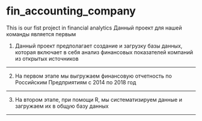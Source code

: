 # fin_accounting_company
This is our fist project in financial analytics
Данный проект для нашей команды является первым
1. Данный проект предполагает создание и загрузку базы данных, которая включает в себя анализ финансовых показателей компаний из открытых источников
----------------------------------------------------------------------------------------------------------------------------------------------------
2. На первом этапе мы выгружаем финансовую отчетность по Российским Предприятиям с 2014 по 2018 год
----------------------------------------------------------------------------------------------------------------------------------------------------
3. На втором этапе, при помощи R, мы систематизируем данные и загружаем их в общую базу данных
----------------------------------------------------------------------------------------------------------------------------------------------------
